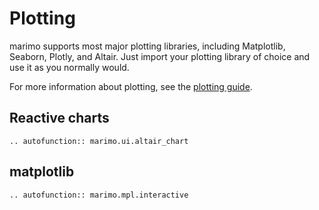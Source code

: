 # Plotting

marimo supports most major plotting libraries, including Matplotlib, Seaborn,
Plotly, and Altair. Just import your plotting library of choice and use it
as you normally would.

For more information about plotting, see the [plotting guide](../guides/plotting.md).

## Reactive charts

<!-- <iframe class="demo" src="https://components.marimo.io/?component=altair-chart" frameborder="no"></iframe> -->

```{eval-rst}
.. autofunction:: marimo.ui.altair_chart
```

## matplotlib

```{eval-rst}
.. autofunction:: marimo.mpl.interactive
```
